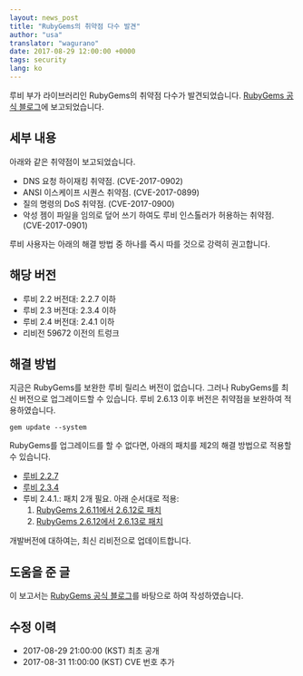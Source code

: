 ```yaml
---
layout: news_post
title: "RubyGems의 취약점 다수 발견"
author: "usa"
translator: "wagurano"
date: 2017-08-29 12:00:00 +0000
tags: security
lang: ko
---
```


루비 부가 라이브러리인 RubyGems의 취약점 다수가 발견되었습니다.
[RubyGems 공식 블로그](http://blog.rubygems.org/2017/08/27/2.6.13-released.html)에 보고되었습니다.

## 세부 내용

아래와 같은 취약점이 보고되었습니다.

* DNS 요청 하이재킹 취약점. (CVE-2017-0902)
* ANSI 이스케이프 시퀀스 취약점. (CVE-2017-0899)
* 질의 명령의 DoS 취약점. (CVE-2017-0900)
* 악성 젬이 파일을 임의로 덮어 쓰기 하여도 루비 인스톨러가 허용하는 취약점. (CVE-2017-0901)

루비 사용자는 아래의 해결 방법 중 하나를 즉시 따를 것으로 강력히 권고합니다.

## 해당 버전

* 루비 2.2 버전대: 2.2.7 이하
* 루비 2.3 버전대: 2.3.4 이하
* 루비 2.4 버전대: 2.4.1 이하
* 리비전 59672 이전의 트렁크

## 해결 방법

지금은 RubyGems를 보완한 루비 릴리스 버전이 없습니다.
그러나 RubyGems를 최신 버전으로 업그레이드할 수 있습니다.
루비 2.6.13 이후 버전은 취약점을 보완하여 적용하였습니다.

```
gem update --system
```

RubyGems를 업그레이드를 할 수 없다면, 아래의 패치를 제2의 해결 방법으로 적용할 수 있습니다.

* [루비 2.2.7](https://bugs.ruby-lang.org/attachments/download/6690/rubygems-2613-ruby22.patch)
* [루비 2.3.4](https://bugs.ruby-lang.org/attachments/download/6691/rubygems-2613-ruby23.patch)
* 루비 2.4.1.: 패치 2개 필요. 아래 순서대로 적용:
  1. [RubyGems 2.6.11에서 2.6.12로 패치](https://bugs.ruby-lang.org/attachments/download/6692/rubygems-2612-ruby24.patch)
  2. [RubyGems 2.6.12에서 2.6.13로 패치](https://bugs.ruby-lang.org/attachments/download/6693/rubygems-2613-ruby24.patch)

개발버전에 대하여는, 최신 리비전으로 업데이트합니다.

## 도움을 준 글

이 보고서는 [RubyGems 공식 블로그](http://blog.rubygems.org/2017/08/27/2.6.13-released.html)를 바탕으로 하여 작성하였습니다.

## 수정 이력

* 2017-08-29 21:00:00 (KST) 최초 공개
* 2017-08-31 11:00:00 (KST) CVE 번호 추가
